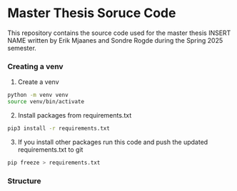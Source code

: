 # Master Thesis Soruce Code
This repository contains the source code used for the master thesis INSERT NAME written by Erik Mjaanes and Sondre Rogde during the Spring 2025 semester.

### Creating a venv
1. Create a venv 
```sh
python -m venv venv
source venv/bin/activate
```
2. Install packages from requirements.txt
```sh
pip3 install -r requirements.txt
```
3. If you install other packages run this code and push the updated requirements.txt to git
```sh
pip freeze > requirements.txt
```



### Structure

